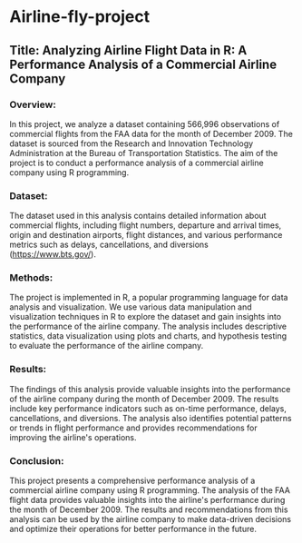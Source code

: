 # Airline-fly-project
## Title: Analyzing Airline Flight Data in R: A Performance Analysis of a Commercial Airline Company

### Overview:
In this project, we analyze a dataset containing 566,996 observations of commercial flights from the FAA data for the month of December 2009. 
The dataset is sourced from the Research and Innovation Technology Administration at the Bureau of Transportation Statistics. 
The aim of the project is to conduct a performance analysis of a commercial airline company using R programming.

### Dataset:
The dataset used in this analysis contains detailed information about commercial flights, including flight numbers, 
departure and arrival times, origin and destination airports, flight distances, and various performance metrics such as delays, 
cancellations, and diversions (https://www.bts.gov/). 

### Methods:
The project is implemented in R, a popular programming language for data analysis and visualization. 
We use various data manipulation and visualization techniques in R to explore the dataset and gain insights into the performance of the airline company. 
The analysis includes descriptive statistics, data visualization using plots and charts, and hypothesis testing to evaluate the performance of the airline company.

### Results:
The findings of this analysis provide valuable insights into the performance of the airline company during the month of December 2009. 
The results include key performance indicators such as on-time performance, delays, cancellations, and diversions. 
The analysis also identifies potential patterns or trends in flight performance and provides recommendations for improving the airline's operations.

### Conclusion:
This project presents a comprehensive performance analysis of a commercial airline company using R programming. 
The analysis of the FAA flight data provides valuable insights into the airline's performance during the month of December 2009. The results and 
recommendations from this analysis can be used by the airline company to make data-driven decisions and optimize their operations for better performance in the future.
